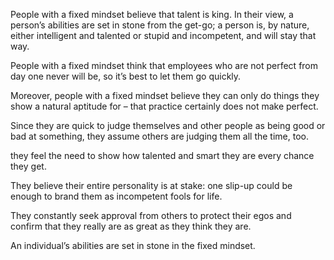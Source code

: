 People with a fixed mindset believe that talent is king. In their view, a person’s abilities are set in stone from the get-go; a person is, by nature, either intelligent and talented or stupid and incompetent, and will stay that way.

People with a fixed mindset think that employees who are not perfect from day one never will be, so it’s best to let them go quickly.

Moreover, people with a fixed mindset believe they can only do things they show a natural aptitude for – that practice certainly does not make perfect. 

Since they are quick to judge themselves and other people as being good or bad at something, they assume others are judging them all the time, too. 

 they feel the need to show how talented and smart they are every chance they get.

They believe their entire personality is at stake: one slip-up could be enough to brand them as incompetent fools for life. 

They constantly seek approval from others to protect their egos and confirm that they really are as great as they think they are.

An individual’s abilities are set in stone in the fixed mindset.